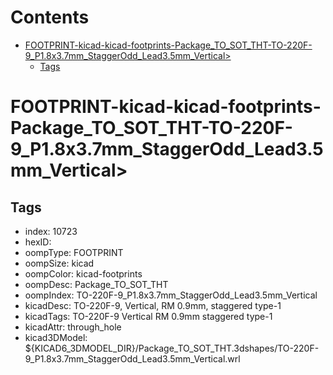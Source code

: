 



Contents
========

* [FOOTPRINT-kicad-kicad-footprints-Package_TO_SOT_THT-TO-220F-9_P1.8x3.7mm_StaggerOdd_Lead3.5mm_Vertical>](#footprint-kicad-kicad-footprints-package_to_sot_tht-to-220f-9_p18x37mm_staggerodd_lead35mm_vertical)
	* [Tags](#tags)

# FOOTPRINT-kicad-kicad-footprints-Package_TO_SOT_THT-TO-220F-9_P1.8x3.7mm_StaggerOdd_Lead3.5mm_Vertical>

## Tags

- index: 10723
- hexID: 
- oompType: FOOTPRINT
- oompSize: kicad
- oompColor: kicad-footprints
- oompDesc: Package_TO_SOT_THT
- oompIndex: TO-220F-9_P1.8x3.7mm_StaggerOdd_Lead3.5mm_Vertical
- kicadDesc: TO-220F-9, Vertical, RM 0.9mm, staggered type-1
- kicadTags: TO-220F-9 Vertical RM 0.9mm staggered type-1
- kicadAttr: through_hole
- kicad3DModel: ${KICAD6_3DMODEL_DIR}/Package_TO_SOT_THT.3dshapes/TO-220F-9_P1.8x3.7mm_StaggerOdd_Lead3.5mm_Vertical.wrl
